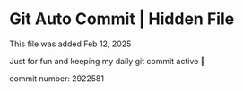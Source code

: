 # Git Auto Commit | Hidden File

This file was added Feb 12, 2025

Just for fun and keeping my daily git commit active 🤪

commit number: 2922581
